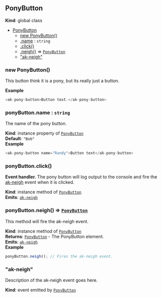<a name="PonyButton"></a>

## PonyButton
**Kind**: global class  

* [PonyButton](#PonyButton)
    * [new PonyButton()](#new_PonyButton_new)
    * [.name](#PonyButton+name) : <code>string</code>
    * [.click()](#PonyButton+click)
    * [.neigh()](#PonyButton+neigh) ⇒ <code>[PonyButton](#PonyButton)</code>
    * ["ak-neigh"](#PonyButton+event_ak-neigh)

<a name="new_PonyButton_new"></a>

### new PonyButton()
This button think it is a pony, but its really just a button.

**Example**  
```js
<ak-pony-button>Button text.</ak-pony-button>
```
<a name="PonyButton+name"></a>

### ponyButton.name : <code>string</code>
The name of the pony button.

**Kind**: instance property of <code>[PonyButton](#PonyButton)</code>  
**Default**: <code>&quot;Bob&quot;</code>  
**Example**  
```js
<ak-pony-button name="Randy">Button text</ak-pony-button>
```
<a name="PonyButton+click"></a>

### ponyButton.click()
<strong>Event handler.</strong> The pony button will log output to the console
and fire the [ak-neigh](#PonyButton+event_ak-neigh) event when it is clicked.

**Kind**: instance method of <code>[PonyButton](#PonyButton)</code>  
**Emits**: <code>[ak-neigh](#PonyButton+event_ak-neigh)</code>  
<a name="PonyButton+neigh"></a>

### ponyButton.neigh() ⇒ <code>[PonyButton](#PonyButton)</code>
This method will fire the ak-neigh event.

**Kind**: instance method of <code>[PonyButton](#PonyButton)</code>  
**Returns**: <code>[PonyButton](#PonyButton)</code> - The PonyButton element.  
**Emits**: <code>[ak-neigh](#PonyButton+event_ak-neigh)</code>  
**Example**  
```js
ponyButton.neigh(); // Fires the ak-neigh event.
```
<a name="PonyButton+event_ak-neigh"></a>

### "ak-neigh"
Description of the ak-neigh event goes here.

**Kind**: event emitted by <code>[PonyButton](#PonyButton)</code>  
